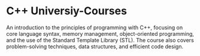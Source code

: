 # C++ Universiy-Courses
An introduction to the principles of programming with C++, focusing on core language syntax, memory management, object-oriented programming, and the use of the Standard Template Library (STL). The course also covers problem-solving techniques, data structures, and efficient code design.
